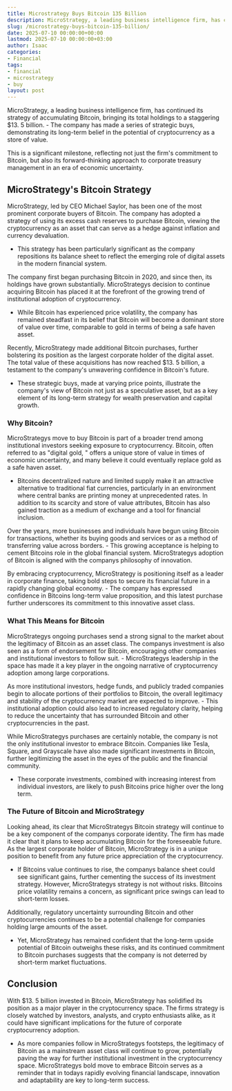 ```yaml
---
title: Microstrategy Buys Bitcoin 135 Billion
description: MicroStrategy, a leading business intelligence firm, has continued its strategy of accumulating Bitcoin, bringing its total holdings to a staggering 13.5...
slug: /microstrategy-buys-bitcoin-135-billion/
date: 2025-07-10 00:00:00+00:00
lastmod: 2025-07-10 00:00:00+03:00
author: Isaac
categories:
- Financial
tags:
- financial
- microstrategy
- buy
layout: post
---
```


MicroStrategy, a leading business intelligence firm, has continued its strategy of accumulating Bitcoin, bringing its total holdings to a staggering $13. 5 billion. - The company has made a series of strategic buys, demonstrating its long-term belief in the potential of cryptocurrency as a store of value.

This is a significant milestone, reflecting not just the firm's commitment to Bitcoin, but also its forward-thinking approach to corporate treasury management in an era of economic uncertainty.

##  MicroStrategy's Bitcoin Strategy

MicroStrategy, led by CEO Michael Saylor, has been one of the most prominent corporate buyers of Bitcoin. The company has adopted a strategy of using its excess cash reserves to purchase Bitcoin, viewing the cryptocurrency as an asset that can serve as a hedge against inflation and currency devaluation.

- This strategy has been particularly significant as the company repositions its balance sheet to reflect the emerging role of digital assets in the modern financial system.

The company first began purchasing Bitcoin in 2020, and since then, its holdings have grown substantially. MicroStrategys decision to continue acquiring Bitcoin has placed it at the forefront of the growing trend of institutional adoption of cryptocurrency.

- While Bitcoin has experienced price volatility, the company has remained steadfast in its belief that Bitcoin will become a dominant store of value over time, comparable to gold in terms of being a safe haven asset.

Recently, MicroStrategy made additional Bitcoin purchases, further bolstering its position as the largest corporate holder of the digital asset. The total value of these acquisitions has now reached $13. 5 billion, a testament to the company's unwavering confidence in Bitcoin's future.

- These strategic buys, made at varying price points, illustrate the company's view of Bitcoin not just as a speculative asset, but as a key element of its long-term strategy for wealth preservation and capital growth.

###  Why Bitcoin?

MicroStrategys move to buy Bitcoin is part of a broader trend among institutional investors seeking exposure to cryptocurrency. Bitcoin, often referred to as "digital gold, " offers a unique store of value in times of economic uncertainty, and many believe it could eventually replace gold as a safe haven asset.

- Bitcoins decentralized nature and limited supply make it an attractive alternative to traditional fiat currencies, particularly in an environment where central banks are printing money at unprecedented rates. In addition to its scarcity and store of value attributes, Bitcoin has also gained traction as a medium of exchange and a tool for financial inclusion.

Over the years, more businesses and individuals have begun using Bitcoin for transactions, whether its buying goods and services or as a method of transferring value across borders. - This growing acceptance is helping to cement Bitcoins role in the global financial system. MicroStrategys adoption of Bitcoin is aligned with the companys philosophy of innovation.

By embracing cryptocurrency, MicroStrategy is positioning itself as a leader in corporate finance, taking bold steps to secure its financial future in a rapidly changing global economy. - The company has expressed confidence in Bitcoins long-term value proposition, and this latest purchase further underscores its commitment to this innovative asset class.

###  What This Means for Bitcoin

MicroStrategys ongoing purchases send a strong signal to the market about the legitimacy of Bitcoin as an asset class. The companys investment is also seen as a form of endorsement for Bitcoin, encouraging other companies and institutional investors to follow suit. - MicroStrategys leadership in the space has made it a key player in the ongoing narrative of cryptocurrency adoption among large corporations.

As more institutional investors, hedge funds, and publicly traded companies begin to allocate portions of their portfolios to Bitcoin, the overall legitimacy and stability of the cryptocurrency market are expected to improve. - This institutional adoption could also lead to increased regulatory clarity, helping to reduce the uncertainty that has surrounded Bitcoin and other cryptocurrencies in the past.

While MicroStrategys purchases are certainly notable, the company is not the only institutional investor to embrace Bitcoin. Companies like Tesla, Square, and Grayscale have also made significant investments in Bitcoin, further legitimizing the asset in the eyes of the public and the financial community.

- These corporate investments, combined with increasing interest from individual investors, are likely to push Bitcoins price higher over the long term.

###  The Future of Bitcoin and MicroStrategy

Looking ahead, its clear that MicroStrategys Bitcoin strategy will continue to be a key component of the companys corporate identity. The firm has made it clear that it plans to keep accumulating Bitcoin for the foreseeable future. As the largest corporate holder of Bitcoin, MicroStrategy is in a unique position to benefit from any future price appreciation of the cryptocurrency.

- If Bitcoins value continues to rise, the companys balance sheet could see significant gains, further cementing the success of its investment strategy. However, MicroStrategys strategy is not without risks. Bitcoins price volatility remains a concern, as significant price swings can lead to short-term losses.

Additionally, regulatory uncertainty surrounding Bitcoin and other cryptocurrencies continues to be a potential challenge for companies holding large amounts of the asset.

- Yet, MicroStrategy has remained confident that the long-term upside potential of Bitcoin outweighs these risks, and its continued commitment to Bitcoin purchases suggests that the company is not deterred by short-term market fluctuations.

##  Conclusion

With $13. 5 billion invested in Bitcoin, MicroStrategy has solidified its position as a major player in the cryptocurrency space. The firms strategy is closely watched by investors, analysts, and crypto enthusiasts alike, as it could have significant implications for the future of corporate cryptocurrency adoption.

- As more companies follow in MicroStrategys footsteps, the legitimacy of Bitcoin as a mainstream asset class will continue to grow, potentially paving the way for further institutional investment in the cryptocurrency space. MicroStrategys bold move to embrace Bitcoin serves as a reminder that in todays rapidly evolving financial landscape, innovation and adaptability are key to long-term success.
